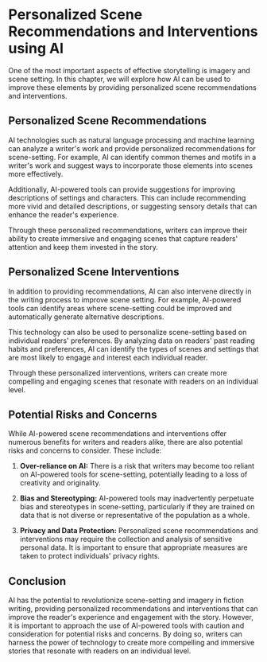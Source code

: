 Personalized Scene Recommendations and Interventions using AI
=====================================================================================================================

One of the most important aspects of effective storytelling is imagery and scene setting. In this chapter, we will explore how AI can be used to improve these elements by providing personalized scene recommendations and interventions.

Personalized Scene Recommendations
----------------------------------

AI technologies such as natural language processing and machine learning can analyze a writer's work and provide personalized recommendations for scene-setting. For example, AI can identify common themes and motifs in a writer's work and suggest ways to incorporate those elements into scenes more effectively.

Additionally, AI-powered tools can provide suggestions for improving descriptions of settings and characters. This can include recommending more vivid and detailed descriptions, or suggesting sensory details that can enhance the reader's experience.

Through these personalized recommendations, writers can improve their ability to create immersive and engaging scenes that capture readers' attention and keep them invested in the story.

Personalized Scene Interventions
--------------------------------

In addition to providing recommendations, AI can also intervene directly in the writing process to improve scene setting. For example, AI-powered tools can identify areas where scene-setting could be improved and automatically generate alternative descriptions.

This technology can also be used to personalize scene-setting based on individual readers' preferences. By analyzing data on readers' past reading habits and preferences, AI can identify the types of scenes and settings that are most likely to engage and interest each individual reader.

Through these personalized interventions, writers can create more compelling and engaging scenes that resonate with readers on an individual level.

Potential Risks and Concerns
----------------------------

While AI-powered scene recommendations and interventions offer numerous benefits for writers and readers alike, there are also potential risks and concerns to consider. These include:

1. **Over-reliance on AI:** There is a risk that writers may become too reliant on AI-powered tools for scene-setting, potentially leading to a loss of creativity and originality.

2. **Bias and Stereotyping:** AI-powered tools may inadvertently perpetuate bias and stereotypes in scene-setting, particularly if they are trained on data that is not diverse or representative of the population as a whole.

3. **Privacy and Data Protection:** Personalized scene recommendations and interventions may require the collection and analysis of sensitive personal data. It is important to ensure that appropriate measures are taken to protect individuals' privacy rights.

Conclusion
----------

AI has the potential to revolutionize scene-setting and imagery in fiction writing, providing personalized recommendations and interventions that can improve the reader's experience and engagement with the story. However, it is important to approach the use of AI-powered tools with caution and consideration for potential risks and concerns. By doing so, writers can harness the power of technology to create more compelling and immersive stories that resonate with readers on an individual level.
